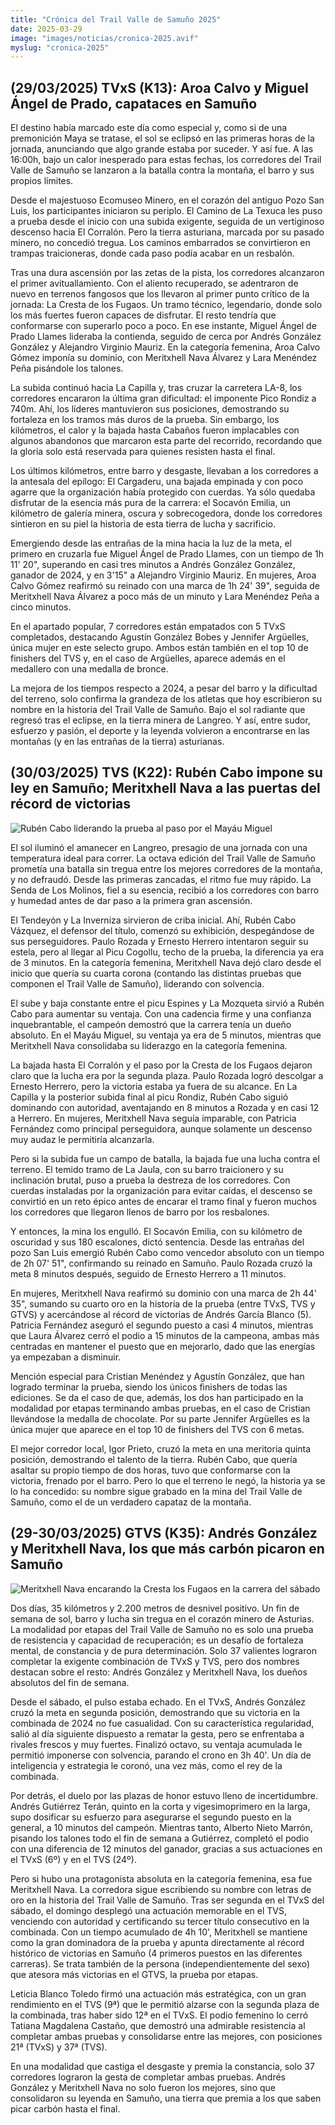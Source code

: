 ```yaml
---
title: "Crónica del Trail Valle de Samuño 2025"
date: 2025-03-29
image: "images/noticias/cronica-2025.avif"
myslug: "cronica-2025"
---
```


<h2>(29/03/2025) TVxS (K13): Aroa Calvo y Miguel Ángel de Prado, capataces en Samuño</h2>

<p>El destino había marcado este día como especial y, como si de una premonición Maya se tratase, el sol se eclipsó en las primeras horas de la jornada, anunciando que algo grande estaba por suceder. Y así fue. A las 16:00h, bajo un calor inesperado para estas fechas, los corredores del Trail Valle de Samuño se lanzaron a la batalla contra la montaña, el barro y sus propios límites.</p>

<p>Desde el majestuoso Ecomuseo Minero, en el corazón del antiguo Pozo San Luis, los participantes iniciaron su periplo. El Camino de La Texuca les puso a prueba desde el inicio con una subida exigente, seguida de un vertiginoso descenso hacia El Corralón. Pero la tierra asturiana, marcada por su pasado minero, no concedió tregua. Los caminos embarrados se convirtieron en trampas traicioneras, donde cada paso podía acabar en un resbalón.</p>

<p>Tras una dura ascensión por las zetas de la pista, los corredores alcanzaron el primer avituallamiento. Con el aliento recuperado, se adentraron de nuevo en terrenos fangosos que los llevaron al primer punto crítico de la jornada: La Cresta de los Fugaos. Un tramo técnico, legendario, donde solo los más fuertes fueron capaces de disfrutar. El resto tendría que conformarse con superarlo poco a poco. En ese instante, Miguel Ángel de Prado Llames lideraba la contienda, seguido de cerca por Andrés González González y Alejandro Virginio Mauriz. En la categoría femenina, Aroa Calvo Gómez imponía su dominio, con Meritxhell Nava Álvarez y Lara Menéndez Peña pisándole los talones.</p>

<p>La subida continuó hacia La Capilla y, tras cruzar la carretera LA-8, los corredores encararon la última gran dificultad: el imponente Pico Rondiz a 740m. Ahí, los líderes mantuvieron sus posiciones, demostrando su fortaleza en los tramos más duros de la prueba. Sin embargo, los kilómetros, el calor y la bajada hasta Cabaños fueron implacables con algunos abandonos que marcaron esta parte del recorrido, recordando que la gloria solo está reservada para quienes resisten hasta el final.</p>

<p>Los últimos kilómetros, entre barro y desgaste, llevaban a los corredores a la antesala del epílogo: El Cargaderu, una bajada empinada y con poco agarre que la organización había protegido con cuerdas. Ya sólo quedaba disfrutar de la esencia más pura de la carrera: el Socavón Emilia, un kilómetro de galería minera, oscura y sobrecogedora, donde los corredores sintieron en su piel la historia de esta tierra de lucha y sacrificio.</p>

<p>Emergiendo desde las entrañas de la mina hacia la luz de la meta, el primero en cruzarla fue Miguel Ángel de Prado Llames, con un tiempo de 1h 11' 20", superando en casi tres minutos a Andrés González González, ganador de 2024, y en 3'15" a Alejandro Virginio Mauriz. En mujeres, Aroa Calvo Gómez reafirmó su reinado con una marca de 1h 24' 39", seguida de Meritxhell Nava Álvarez a poco más de un minuto y Lara Menéndez Peña a cinco minutos.</p>

<p>En el apartado popular, 7 corredores están empatados con 5 TVxS completados, destacando Agustín González Bobes y Jennifer Argüelles, única mujer en este selecto grupo. Ambos están también en el top 10 de finishers del TVS y, en el caso de Argüelles, aparece además en el medallero con una medalla de bronce.</p>

<p>La mejora de los tiempos respecto a 2024, a pesar del barro y la dificultad del terreno, solo confirma la grandeza de los atletas que hoy escribieron su nombre en la historia del Trail Valle de Samuño. Bajo el sol radiante que regresó tras el eclipse, en la tierra minera de Langreo. Y así, entre sudor, esfuerzo y pasión, el deporte y la leyenda volvieron a encontrarse en las montañas (y en las entrañas de la tierra) asturianas.</p>

<h2>(30/03/2025) TVS (K22): Rubén Cabo impone su ley en Samuño; Meritxhell Nava a las puertas del récord de victorias</h2>

<img src="/images/noticias/cronica-2025-tvs.avif" alt="Rubén Cabo liderando la prueba al paso por el Mayáu Miguel" />

<p>El sol iluminó el amanecer en Langreo, presagio de una jornada con una temperatura ideal para correr. La octava edición del Trail Valle de Samuño prometía una batalla sin tregua entre los mejores corredores de la montaña, y no defraudó. Desde las primeras zancadas, el ritmo fue muy rápido. La Senda de Los Molinos, fiel a su esencia, recibió a los corredores con barro y humedad antes de dar paso a la primera gran ascensión.</p>

<p>El Tendeyón y La Inverniza sirvieron de criba inicial. Ahí, Rubén Cabo Vázquez, el defensor del título, comenzó su exhibición, despegándose de sus perseguidores. Paulo Rozada y Ernesto Herrero intentaron seguir su estela, pero al llegar al Picu Cogollu, techo de la prueba, la diferencia ya era de 3 minutos. En la categoría femenina, Meritxhell Nava dejó claro desde el inicio que quería su cuarta corona (contando las distintas pruebas que componen el Trail Valle de Samuño), liderando con solvencia.</p>

<p>El sube y baja constante entre el picu Espines y La Mozqueta sirvió a  Rubén Cabo para aumentar su ventaja. Con una cadencia firme y una confianza inquebrantable, el campeón demostró que la carrera tenía un dueño absoluto. En el Mayáu Miguel, su ventaja ya era de 5 minutos, mientras que Meritxhell Nava consolidaba su liderazgo en la categoría femenina.</p>

<p>La bajada hasta El Corralón y el paso por la Cresta de los Fugaos dejaron claro que la lucha era por la segunda plaza. Paulo Rozada logró descolgar a Ernesto Herrero, pero la victoria estaba ya fuera de su alcance. En La Capilla y la posterior subida final al picu Rondiz, Rubén Cabo siguió dominando con autoridad, aventajando en 8 minutos a Rozada y en casi 12 a Herrero. En mujeres, Meritxhell Nava seguía imparable, con Patricia Fernández como principal perseguidora, aunque solamente un descenso muy audaz le permitiría alcanzarla.</p>

<p>Pero si la subida fue un campo de batalla, la bajada fue una lucha contra el terreno. El temido tramo de La Jaula, con su barro traicionero y su inclinación brutal, puso a prueba la destreza de los corredores. Con cuerdas instaladas por la organización para evitar caídas, el descenso se convirtió en un reto épico antes de encarar el tramo final y fueron muchos los corredores que llegaron llenos de barro por los resbalones.</p>

<p>Y entonces, la mina los engulló. El Socavón Emilia, con su kilómetro de oscuridad y sus 180 escalones, dictó sentencia. Desde las entrañas del pozo San Luis emergió Rubén Cabo como vencedor absoluto con un tiempo de 2h 07' 51", confirmando su reinado en Samuño. Paulo Rozada cruzó la meta 8 minutos después, seguido de Ernesto Herrero a 11 minutos.</p>

<p>En mujeres, Meritxhell Nava reafirmó su dominio con una marca de 2h 44' 35", sumando su cuarto oro en la historia de la prueba (entre TVxS, TVS y GTVS) y acercándose al récord de victorias de Andrés García Blanco (5). Patricia Fernández aseguró el segundo puesto a casi 4 minutos, mientras que Laura Álvarez cerró el podio a 15 minutos de la campeona, ambas más centradas en mantener el puesto que en mejorarlo, dado que las energías ya empezaban a disminuir.</p>

<p>Mención especial para Cristian Menéndez y Agustín González, que han logrado terminar la prueba, siendo los únicos finishers de todas las ediciones. Se da el caso de que, además, los dos han participado en la modalidad por etapas terminando ambas pruebas, en el caso de Cristian llevándose la medalla de chocolate. Por su parte Jennifer Argüelles es la única mujer que aparece en el top 10 de finishers del TVS con 6 metas.</p>

<p>El mejor corredor local, Igor Prieto, cruzó la meta en una meritoria quinta posición, demostrando el talento de la tierra. Rubén Cabo, que quería asaltar su propio tiempo de dos horas, tuvo que conformarse con la victoria, frenado por el barro. Pero lo que el terreno le negó, la historia ya se lo ha concedido: su nombre sigue grabado en la mina del Trail Valle de Samuño, como el de un verdadero capataz de la montaña.</p>

<h2>(29-30/03/2025) GTVS (K35): Andrés González y Meritxhell Nava, los que más carbón picaron en Samuño</h2>

<img src="/images/noticias/cronica-2025-gtvs.avif" alt="Meritxhell Nava encarando la Cresta los Fugaos en la carrera del sábado" />

<p>Dos días, 35 kilómetros y 2.200 metros de desnivel positivo. Un fin de semana de sol, barro y lucha sin tregua en el corazón minero de Asturias. La modalidad por etapas del Trail Valle de Samuño no es solo una prueba de resistencia y capacidad de recuperación; es un desafío de fortaleza mental, de constancia y de pura determinación. Solo 37 valientes lograron completar la exigente combinación de TVxS y TVS, pero dos nombres destacan sobre el resto: Andrés González y Meritxhell Nava, los dueños absolutos del fin de semana.</p>

<p>Desde el sábado, el pulso estaba echado. En el TVxS, Andrés González cruzó la meta en segunda posición, demostrando que su victoria en la combinada de 2024 no fue casualidad. Con su característica regularidad, salió al día siguiente dispuesto a rematar la gesta, pero se enfrentaba a rivales frescos y muy fuertes. Finalizó octavo, su ventaja acumulada le permitió imponerse con solvencia, parando el crono en 3h 40'. Un día de inteligencia y estrategia le coronó, una vez más, como el rey de la combinada.</p>

<p>Por detrás, el duelo por las plazas de honor estuvo lleno de incertidumbre. Andrés Gutiérrez Terán, quinto en la corta y vigesimoprimero en la larga, supo dosificar su esfuerzo para asegurarse el segundo puesto en la general, a 10 minutos del campeón. Mientras tanto, Alberto Nieto Marrón, pisando los talones todo el fin de semana a Gutiérrez, completó el podio con una diferencia de 12 minutos del ganador, gracias a sus actuaciones en el TVxS (6º) y en el TVS (24º).</p>

<p>Pero si hubo una protagonista absoluta en la categoría femenina, esa fue Meritxhell Nava. La corredora sigue escribiendo su nombre con letras de oro en la historia del Trail Valle de Samuño. Tras ser segunda en el TVxS del sábado, el domingo desplegó una actuación memorable en el TVS, venciendo con autoridad y certificando su tercer título consecutivo en la combinada. Con un tiempo acumulado de 4h 10', Meritxhell se mantiene como la gran dominadora de la prueba y apunta directamente al récord histórico de victorias en Samuño (4 primeros puestos en las diferentes carreras). Se trata también de la persona (independientemente del sexo) que atesora más victorias en el GTVS, la prueba por etapas.</p>

<p>Leticia Blanco Toledo firmó una actuación más estratégica, con un gran rendimiento en el TVS (9ª) que le permitió alzarse con la segunda plaza de la combinada, tras haber sido 12ª en el TVxS. El podio femenino lo cerró Tatiana Magdalena Castaño, que demostró una admirable resistencia al completar ambas pruebas y consolidarse entre las mejores, con posiciones 21ª (TVxS) y 37ª (TVS).</p>

<p>En una modalidad que castiga el desgaste y premia la constancia, solo 37 corredores lograron la gesta de completar ambas pruebas. Andrés González y Meritxhell Nava no solo fueron los mejores, sino que consolidaron su leyenda en Samuño, una tierra que premia a los que saben picar carbón hasta el final.</p>